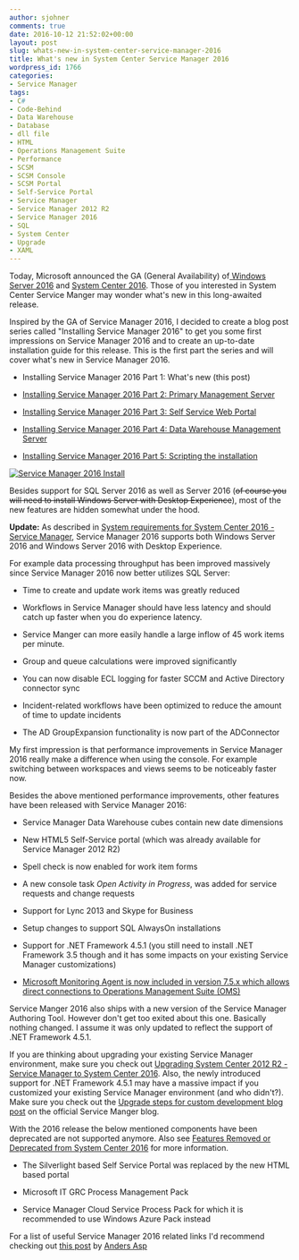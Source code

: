 ```yaml
---
author: sjohner
comments: true
date: 2016-10-12 21:52:02+00:00
layout: post
slug: whats-new-in-system-center-service-manager-2016
title: What's new in System Center Service Manager 2016
wordpress_id: 1766
categories:
- Service Manager
tags:
- C#
- Code-Behind
- Data Warehouse
- Database
- dll file
- HTML
- Operations Management Suite
- Performance
- SCSM
- SCSM Console
- SCSM Portal
- Self-Service Portal
- Service Manager
- Service Manager 2012 R2
- Service Manager 2016
- SQL
- System Center
- Upgrade
- XAML
---
```


Today, Microsoft announced the GA (General Availability) of[ Windows Server 2016](https://blogs.technet.microsoft.com/hybridcloud/2016/10/12/another-big-step-in-hybrid-cloud-windows-server-2016-general-availability/) and [System Center 2016](https://blogs.technet.microsoft.com/hybridcloud/2016/10/12/managing-the-software-defined-datacenter-with-system-center-2016/). Those of you interested in System Center Service Manger may wonder what's new in this long-awaited release.

Inspired by the GA of Service Manager 2016, I decided to create a blog post series called "Installing Service Manager 2016" to get you some first impressions on Service Manager 2016 and to create an up-to-date installation guide for this release. This is the first part the series and will cover what's new in Service Manager 2016.



 	
  * Installing Service Manager 2016 Part 1: What's new (this post)

 	
  * [Installing Service Manager 2016 Part 2: Primary Management Server](https://blog.jhnr.ch/2016/10/14/installing-service-manager-2016-with-sql-2016-on-windows-server-2016/)

 	
  * [Installing Service Manager 2016 Part 3: Self Service Web Portal](https://blog.jhnr.ch/2016/10/25/installing-service-manger-2016-self-service-portal/)

 	
  * [Installing Service Manager 2016 Part 4: Data Warehouse Management Server](https://blog.jhnr.ch/2017/01/19/installing-service-manager-2016-data-warehouse/)

 	
  * [Installing Service Manager 2016 Part 5: Scripting the installation](https://blog.jhnr.ch/2017/08/24/service-manager-install-script/)


[![Service Manager 2016 Install](/images/SCSM2016_Install.png)](/images/SCSM2016_Install.png)

Besides support for SQL Server 2016 as well as Server 2016 (<del>of course you will need to install Windows Server with Desktop Experience</del>), most of the new features are hidden somewhat under the hood.

**Update:** As described in [System requirements for System Center 2016 - Service Manager](https://docs.microsoft.com/en-us/system-center/scsm/sm-sys-reqs), Service Manager 2016 supports both Windows Server 2016 and Windows Server 2016 with Desktop Experience.

For example data processing throughput has been improved massively since Service Manager 2016 now better utilizes SQL Server:



 	
  * Time to create and update work items was greatly reduced

 	
  * Workflows in Service Manager should have less latency and should catch up faster when you do experience latency.

 	
  * Service Manger can more easily handle a large inflow of 45 work items per minute.

 	
  * Group and queue calculations were improved significantly

 	
  * You can now disable ECL logging for faster SCCM and Active Directory connector sync

 	
  * Incident-related workflows have been optimized to reduce the amount of time to update incidents

 	
  * The AD GroupExpansion functionality is now part of the ADConnector


My first impression is that performance improvements in Service Manager 2016 really make a difference when using the console. For example switching between workspaces and views seems to be noticeably faster now.

Besides the above mentioned performance improvements, other features have been released with Service Manager 2016:

 	
  * Service Manager Data Warehouse cubes contain new date dimensions

 	
  * New HTML5 Self-Service portal (which was already available for Service Manager 2012 R2)

 	
  * Spell check is now enabled for work item forms

 	
  * A new console task _Open Activity in Progress_, was added for service requests and change requests

 	
  * Support for Lync 2013 and Skype for Business

 	
  * Setup changes to support SQL AlwaysOn installations

 	
  * Support for .NET Framework 4.5.1 (you still need to install .NET Framework 3.5 though and it has some impacts on your existing Service Manager customizations)

 	
  * [Microsoft Monitoring Agent is now included in version 7.5.x which allows direct connections to Operations Management Suite (OMS)](https://blog.jhnr.ch/2016/11/10/connect-service-manager-2016-management-server-to-operations-management-suite/)


Service Manger 2016 also ships with a new version of the Service Manager Authoring Tool. However don't get too exited about this one. Basically nothing changed. I assume it was only updated to reflect the support of .NET Framework 4.5.1.

If you are thinking about upgrading your existing Service Manager environment, make sure you check out [Upgrading System Center 2012 R2 - Service Manager to System Center 2016](https://docs.microsoft.com/en-us/system-center/scsm/upgrade-to-sm-2016). Also, the newly introduced support for .NET Framework 4.5.1 may have a massive impact if you customized your existing Service Manager environment (and who didn't?). Make sure you check out the [Upgrade steps for custom development blog post](https://blogs.technet.microsoft.com/servicemanager/2016/08/03/scsm-2016-upgrade-steps-for-custom-development/) on the official Service Manger blog.

With the 2016 release the below mentioned components have been deprecated are not supported anymore. Also see [Features Removed or Deprecated from System Center 2016](https://docs.microsoft.com/en-us/system-center/features-removed-or-deprecated) for more information.



 	
  * The Silverlight based Self Service Portal was replaced by the new HTML based portal

 	
  * Microsoft IT GRC Process Management Pack

 	
  * Service Manager Cloud Service Process Pack for which it is recommended to use Windows Azure Pack instead


For a list of useful Service Manager 2016 related links I'd recommend checking out [this post](http://www.scsm.se/?p=1527) by [Anders Asp](https://twitter.com/ScsmSe)

